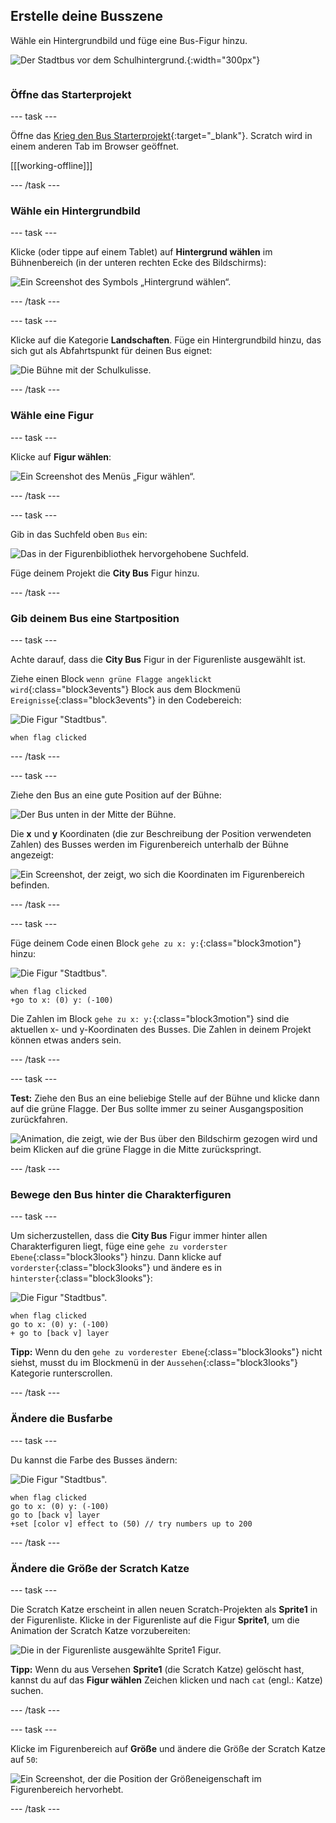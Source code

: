 ## Erstelle deine Busszene

<div style="display: flex; flex-wrap: wrap">
<div style="flex-basis: 200px; flex-grow: 1; margin-right: 15px;">
Wähle ein Hintergrundbild und füge eine Bus-Figur hinzu.
</div>
<div>

![Der Stadtbus vor dem Schulhintergrund.](images/bus-scene.png){:width="300px"}

</div>
</div>

### Öffne das Starterprojekt

--- task ---

Öffne das [Krieg den Bus Starterprojekt](https://scratch.mit.edu/projects/582214330/editor){:target="_blank"}. Scratch wird in einem anderen Tab im Browser geöffnet.

[[[working-offline]]]

--- /task ---

### Wähle ein Hintergrundbild

--- task ---

Klicke (oder tippe auf einem Tablet) auf **Hintergrund wählen** im Bühnenbereich (in der unteren rechten Ecke des Bildschirms):

![Ein Screenshot des Symbols „Hintergrund wählen“.](images/choose-a-backdrop.png)

--- /task ---

--- task ---

Klicke auf die Kategorie **Landschaften**. Füge ein Hintergrundbild hinzu, das sich gut als Abfahrtspunkt für deinen Bus eignet:

![Die Bühne mit der Schulkulisse.](images/outdoor-backdrop.png)

--- /task ---

### Wähle eine Figur

--- task ---

Klicke auf **Figur wählen**:

![Ein Screenshot des Menüs „Figur wählen“.](images/choose-sprite-menu.png)

--- /task ---

--- task ---

Gib in das Suchfeld oben `Bus` ein:

![Das in der Figurenbibliothek hervorgehobene Suchfeld.](images/bus-search.png)

Füge deinem Projekt die **City Bus** Figur hinzu.

--- /task ---

### Gib deinem Bus eine Startposition

--- task ---

Achte darauf, dass die **City Bus** Figur in der Figurenliste ausgewählt ist.

Ziehe einen Block `wenn grüne Flagge angeklickt wird`{:class="block3events"} Block aus dem Blockmenü `Ereignisse`{:class="block3events"} in den Codebereich:

![Die Figur "Stadtbus".](images/bus-sprite.png)

```blocks3
when flag clicked
```

--- /task ---

--- task ---

Ziehe den Bus an eine gute Position auf der Bühne:

![Der Bus unten in der Mitte der Bühne.](images/bus-bottom-middle.png)

Die **x** und **y** Koordinaten (die zur Beschreibung der Position verwendeten Zahlen) des Busses werden im Figurenbereich unterhalb der Bühne angezeigt:

![Ein Screenshot, der zeigt, wo sich die Koordinaten im Figurenbereich befinden.](images/coords-sprite-pane.png)

--- /task ---

--- task ---

Füge deinem Code einen Block `gehe zu x: y:`{:class="block3motion"} hinzu:

![Die Figur "Stadtbus".](images/bus-sprite.png)

```blocks3
when flag clicked
+go to x: (0) y: (-100)
```

Die Zahlen im Block `gehe zu x: y:`{:class="block3motion"} sind die aktuellen x- und y-Koordinaten des Busses. Die Zahlen in deinem Projekt können etwas anders sein.

--- /task ---

--- task ---

**Test:** Ziehe den Bus an eine beliebige Stelle auf der Bühne und klicke dann auf die grüne Flagge. Der Bus sollte immer zu seiner Ausgangsposition zurückfahren.

![Animation, die zeigt, wie der Bus über den Bildschirm gezogen wird und beim Klicken auf die grüne Flagge in die Mitte zurückspringt.](images/drag-bus.gif)

--- /task ---

### Bewege den Bus hinter die Charakterfiguren

--- task ---

Um sicherzustellen, dass die **City Bus** Figur immer hinter allen Charakterfiguren liegt, füge eine `gehe zu vorderster Ebene`{:class="block3looks"} hinzu. Dann klicke auf `vorderster`{:class="block3looks"} und ändere es in `hinterster`{:class="block3looks"}:

![Die Figur "Stadtbus".](images/bus-sprite.png)

```blocks3
when flag clicked
go to x: (0) y: (-100)
+ go to [back v] layer
```

**Tipp:** Wenn du den `gehe zu vorderester Ebene`{:class="block3looks"} nicht siehst, musst du im Blockmenü in der `Aussehen`{:class="block3looks"} Kategorie runterscrollen.

--- /task ---

### Ändere die Busfarbe

--- task ---

Du kannst die Farbe des Busses ändern:

![Die Figur "Stadtbus".](images/bus-sprite.png)

```blocks3
when flag clicked
go to x: (0) y: (-100)
go to [back v] layer
+set [color v] effect to (50) // try numbers up to 200
```

--- /task ---

### Ändere die Größe der Scratch Katze

--- task ---

Die Scratch Katze erscheint in allen neuen Scratch-Projekten als **Sprite1** in der Figurenliste. Klicke in der Figurenliste auf die Figur **Sprite1**, um die Animation der Scratch Katze vorzubereiten:

![Die in der Figurenliste ausgewählte Sprite1 Figur.](images/sprite1-selected.png)

**Tipp:** Wenn du aus Versehen **Sprite1** (die Scratch Katze) gelöscht hast, kannst du auf das **Figur wählen** Zeichen klicken und nach `cat` (engl.: Katze) suchen.

--- /task ---

--- task ---

Klicke im Figurenbereich auf **Größe** und ändere die Größe der Scratch Katze auf `50`:

![Ein Screenshot, der die Position der Größeneigenschaft im Figurenbereich hervorhebt.](images/sprite-pane-size.png)

--- /task --- 
